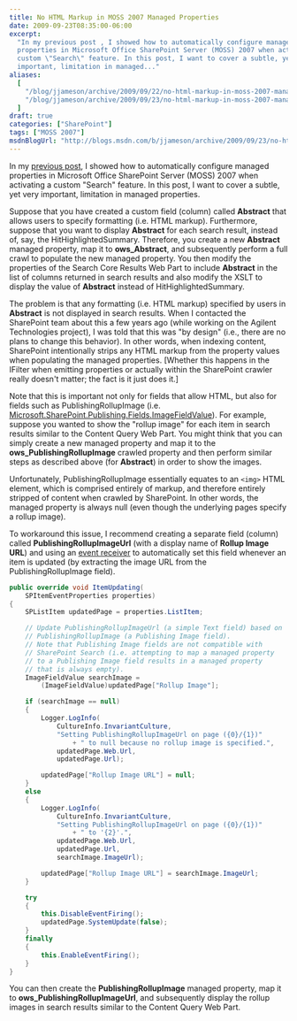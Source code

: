```yaml
---
title: No HTML Markup in MOSS 2007 Managed Properties
date: 2009-09-23T08:35:00-06:00
excerpt:
  "In my previous post , I showed how to automatically configure managed
  properties in Microsoft Office SharePoint Server (MOSS) 2007 when activating a
  custom \"Search\" feature. In this post, I want to cover a subtle, yet very
  important, limitation in managed..."
aliases:
  [
    "/blog/jjameson/archive/2009/09/22/no-html-markup-in-moss-2007-managed-properties.aspx",
    "/blog/jjameson/archive/2009/09/23/no-html-markup-in-moss-2007-managed-properties.aspx",
  ]
draft: true
categories: ["SharePoint"]
tags: ["MOSS 2007"]
msdnBlogUrl: "http://blogs.msdn.com/b/jjameson/archive/2009/09/23/no-html-markup-in-moss-2007-managed-properties.aspx"
---
```


In my
[previous post](/blog/jjameson/2009/09/23/configuring-managed-properties-in-moss-2007),
I showed how to automatically configure managed properties in Microsoft Office
SharePoint Server (MOSS) 2007 when activating a custom "Search" feature. In this
post, I want to cover a subtle, yet very important, limitation in managed
properties.

Suppose that you have created a custom field (column) called **Abstract** that
allows users to specify formatting (i.e. HTML markup). Furthermore, suppose that
you want to display **Abstract** for each search result, instead of, say, the
HitHighlightedSummary. Therefore, you create a new **Abstract** managed
property, map it to **ows_Abstract**, and subsequently perform a full crawl to
populate the new managed property. You then modify the properties of the Search
Core Results Web Part to include **Abstract** in the list of columns returned in
search results and also modify the XSLT to display the value of **Abstract**
instead of HitHighlightedSummary.

The problem is that any formatting (i.e. HTML markup) specified by users in
**Abstract** is not displayed in search results. When I contacted the SharePoint
team about this a few years ago (while working on the Agilent Technologies
project), I was told that this was "by design" (i.e., there are no plans to
change this behavior). In other words, when indexing content, SharePoint
intentionally strips any HTML markup from the property values when populating
the managed properties. [Whether this happens in the IFilter when emitting
properties or actually within the SharePoint crawler really doesn't matter; the
fact is it just does it.]

Note that this is important not only for fields that allow HTML, but also for
fields such as PublishingRollupImage (i.e.
[Microsoft.SharePoint.Publishing.Fields.ImageFieldValue](http://msdn.microsoft.com/en-us/library/microsoft.sharepoint.publishing.fields.imagefieldvalue.aspx)).
For example, suppose you wanted to show the "rollup image" for each item in
search results similar to the Content Query Web Part. You might think that you
can simply create a new managed property and map it to the
**ows_PublishingRollupImage** crawled property and then perform similar steps as
described above (for **Abstract**) in order to show the images.

Unfortunately, PublishingRollupImage essentially equates to an `<img>` HTML
element, which is comprised entirely of markup, and therefore entirely stripped
of content when crawled by SharePoint. In other words, the managed property is
always null (even though the underlying pages specify a rollup image).

To workaround this issue, I recommend creating a separate field (column) called
**PublishingRollupImageUrl** (with a display name of **Rollup Image URL**) and
using an
[event receiver](http://msdn.microsoft.com/en-us/library/microsoft.sharepoint.spitemeventreceiver.aspx)
to automatically set this field whenever an item is updated (by extracting the
image URL from the PublishingRollupImage field).

```C#
public override void ItemUpdating(
    SPItemEventProperties properties)
{
    SPListItem updatedPage = properties.ListItem;

    // Update PublishingRollupImageUrl (a simple Text field) based on
    // PublishingRollupImage (a Publishing Image field).
    // Note that Publishing Image fields are not compatible with
    // SharePoint Search (i.e. attempting to map a managed property
    // to a Publishing Image field results in a managed property
    // that is always empty).
    ImageFieldValue searchImage =
        (ImageFieldValue)updatedPage["Rollup Image"];

    if (searchImage == null)
    {
        Logger.LogInfo(
            CultureInfo.InvariantCulture,
            "Setting PublishingRollupImageUrl on page ({0}/{1})"
                + " to null because no rollup image is specified.",
            updatedPage.Web.Url,
            updatedPage.Url);

        updatedPage["Rollup Image URL"] = null;
    }
    else
    {
        Logger.LogInfo(
            CultureInfo.InvariantCulture,
            "Setting PublishingRollupImageUrl on page ({0}/{1})"
                + " to '{2}'.",
            updatedPage.Web.Url,
            updatedPage.Url,
            searchImage.ImageUrl);

        updatedPage["Rollup Image URL"] = searchImage.ImageUrl;
    }

    try
    {
        this.DisableEventFiring();
        updatedPage.SystemUpdate(false);
    }
    finally
    {
        this.EnableEventFiring();
    }
}
```

You can then create the **PublishingRollupImage** managed property, map it to
**ows_PublishingRollupImageUrl**, and subsequently display the rollup images in
search results similar to the Content Query Web Part.
